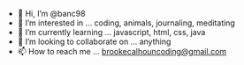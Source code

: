 - 👋 Hi, I’m @banc98
- 👀 I’m interested in ... coding, animals, journaling, meditating
- 🌱 I’m currently learning ... javascript, html, css, java
- 💞️ I’m looking to collaborate on ... anything
- 📫 How to reach me ... brookecalhouncoding@gmail.com

<!---
banc98/banc98 is a ✨ special ✨ repository because its `README.md` (this file) appears on your GitHub profile.
You can click the Preview link to take a look at your changes.
--->
